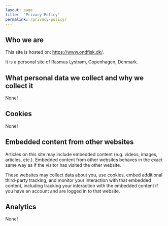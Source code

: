 ```yaml
---
layout: page
title:  "Privacy Policy"
permalink: /privacy-policy/
---
```


## Who we are

This site is hosted on: <https://www.ondfisk.dk/>.

It is a personal site of Rasmus Lystrøm, Copenhagen, Denmark.

## What personal data we collect and why we collect it

None!

## Cookies

None!

## Embedded content from other websites

Articles on this site may include embedded content (e.g. videos, images, articles, etc.). Embedded content from other websites behaves in the exact same way as if the visitor has visited the other website.

These websites may collect data about you, use cookies, embed additional third-party tracking, and monitor your interaction with that embedded content, including tracking your interaction with the embedded content if you have an account and are logged in to that website.

## Analytics

None!
